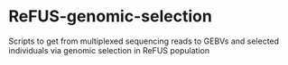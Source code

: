 # ReFUS-genomic-selection
Scripts to get from multiplexed sequencing reads to GEBVs and selected individuals via genomic selection in ReFUS population
